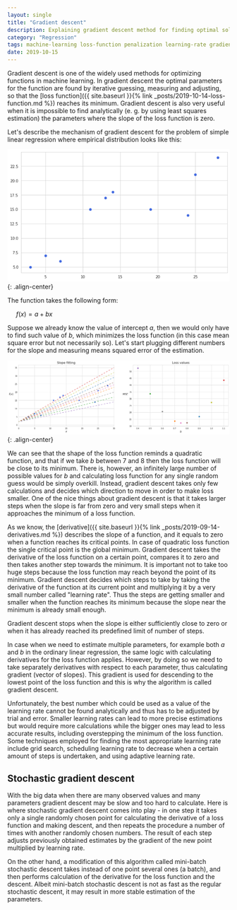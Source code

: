 ```yaml
---
layout: single
title: "Gradient descent"
description: Explaining gradient descent method for finding optimal solution
category: "Regression"
tags: machine-learning loss-function penalization learning-rate gradient slope 
date: 2019-10-15
---
```


Gradient descent is one of the widely used methods for optimizing functions in machine learning. In gradient descent the optimal parameters for the function are found by iterative guessing, measuring and adjusting, so that the [loss function]({{ site.baseurl }}{% link _posts/2019-10-14-loss-function.md %}) reaches its minimum. Gradient descent is also very useful when it is impossible to find analytically (e. g. by using least squares estimation) the parameters where the slope of the loss function is zero.

Let's describe the mechanism of gradient descent for the problem of simple linear regression where empirical distribution looks like this:

![](/assets/images/concepts/some_linear_distribution.png){: .align-center}

The function takes the following form:

&nbsp;&nbsp;&nbsp;&nbsp;
$f(x) = a + bx$

Suppose we already know the value of intercept $a$, then we would only have to find such value of $b$, which minimizes the loss function (in this case mean square error but not necessarily so). Let's start plugging different numbers for the slope and measuring means squared error of the estimation.

![](/assets/images/concepts/loss_values_and_slope.png){: .align-center}

We can see that the shape of the loss function reminds a quadratic function, and that if we take $b$ between 7 and 8 then the loss function will be close to its minimum. There is, however, an infinitely large number of possible values for $b$ and calculating loss function for any single random guess would be simply overkill. Instead, gradient descent takes only few calculations and decides which direction to move in order to make loss smaller. One of the nice things about gradient descent is that it takes larger steps when the slope is far from zero and very small steps when it approaches the minimum of a loss function.

As we know, the [derivative]({{ site.baseurl }}{% link _posts/2019-09-14-derivatives.md %}) describes the slope of a function, and it equals to zero when a function reaches its critical points. In case of quadratic loss function the single critical point is the global minimum. Gradient descent takes the derivative of the loss function on a certain point, compares it to zero and then takes another step towards the minimum. It is important not to take too huge steps because the loss function may reach beyond the point of its minimum. Gradient descent decides which steps to take by taking the derivative of the function at its current point and multiplying it by a very small number called "learning rate". Thus the steps are getting smaller and smaller when the function reaches its minimum because the slope near the minimum is already small enough.

Gradient descent stops when the slope is either sufficiently close to zero or when it has already reached its predefined limit of number of steps.

In case when we need to estimate multiple parameters, for example both $a$ and $b$ in the ordinary linear regression, the same logic with calculating derivatives for the loss function applies. However, by doing so we need to take separately derivatives with respect to each parameter, thus calculating gradient (vector of slopes). This gradient is used for descending to the lowest point of the loss function and this is why the algorithm is called gradient descent.

Unfortunately, the best number which could be used as a value of the learning rate cannot be found analytically and thus has to be adjusted by trial and error. Smaller learning rates can lead to more precise estimations but would require more calculations while the bigger ones may lead to less accurate results, including overstepping the minimum of the loss function. Some techniques employed for finding the most appropriate learning rate include grid search, scheduling learning rate to decrease when a certain amount of steps is undertaken, and using adaptive learning rate.

## Stochastic gradient descent

With the big data when there are many observed values and many parameters gradient descent may be slow and too hard to calculate. Here is where stochastic gradient descent comes into play - in one step it takes only a single randomly chosen point for calculating the derivative of a loss function and making descent, and then repeats the procedure a number of times with another randomly chosen numbers. The result of each step adjusts previously obtained estimates by the gradient of the new point multiplied by learning rate.

On the other hand, a modification of this algorithm called mini-batch stochastic descent takes instead of one point several ones (a batch), and then performs calculation of the derivative for the loss function and the descent. Albeit mini-batch stochastic descent is not as fast as the regular stochastic descent, it may result in more stable estimation of the parameters.
